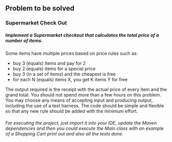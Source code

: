 ## Problem to be solved
### Supermarket Check Out

##### Implement a Supermarket checkout that calculates the total price of a number of items.

Some items have multiple prices based on price rules such as:
- buy 3 (equals) items and pay for 2
- buy 2 (equals) items for a special price
- buy 3 (in a set of items) and the cheapest is free
- for each N (equals) items X, you get K items Y for free

The output required is the receipt with the actual price of every item and the grand total.
You should not spend more than a few hours on this problem.
You may choose any means of accepting input and producing output, including the use of a test harness. The code should be simple and flexible so that any new rule should be added with the minimum effort.

###### For executing the project, just import it into your IDE, update the Maven dependencies and then you could execute the Main class with an example of a Shopping Cart print out and also all the tests done.